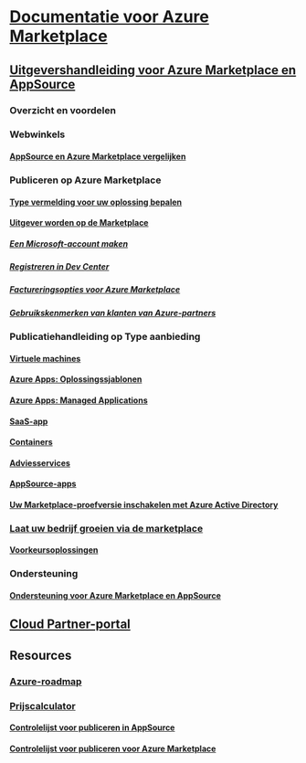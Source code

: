 # [Documentatie voor Azure Marketplace](index.md)  

## [Uitgevershandleiding voor Azure Marketplace en AppSource](./marketplace-publishers-guide.md)  
### Overzicht en voordelen  
### Webwinkels  
#### [AppSource en Azure Marketplace vergelijken](./comparing-appsource-azure-marketplace.md)  

### Publiceren op Azure Marketplace  
#### [Type vermelding voor uw oplossing bepalen](./determine-your-listing-type.md)  
#### [Uitgever worden op de Marketplace](./become-publisher.md)  
##### [Een Microsoft-account maken](./guidelines.md)
##### [Registreren in Dev Center](./register-dev-center.md) 
##### [Factureringsopties voor Azure Marketplace](./billing-options-azure-marketplace.md)  
##### [Gebruikskenmerken van klanten van Azure-partners](./azure-partner-customer-usage-attribution.md)

### Publicatiehandleiding op Type aanbieding 
#### [Virtuele machines](./marketplace-virtual-machines.md)
#### [Azure Apps: Oplossingssjablonen](./marketplace-solution-templates.md)
#### [Azure Apps: Managed Applications](./marketplace-managed-apps.md)
#### [SaaS-app](./marketplace-saas-applications-technical-publishing-guide.md) 
#### [Containers](./marketplace-containers.md)
#### [Adviesservices](./consulting-services.md)  
#### [AppSource-apps](./appsource-offer-publishing-guide.md)
#### [Uw Marketplace-proefversie inschakelen met Azure Active Directory](./enable-trial-using-azure-ad.md)

### [Laat uw bedrijf groeien via de marketplace](./grow-your-business-with-azure-marketplace.md)  
#### [Voorkeursoplossingen](./preferred-solutions.md) 

### Ondersteuning  
#### [Ondersteuning voor Azure Marketplace en AppSource](./support-azure-marketplace.md)  

## [Cloud Partner-portal](./cloud-partner-portal/cloud-partner-portal-what-is-the-cloud-partner-portal.md)  

## Resources  
### [Azure-roadmap](https://azure.microsoft.com/roadmap/)  
### [Prijscalculator](https://azure.microsoft.com/pricing/calculator/)  


#### [Controlelijst voor publiceren in AppSource](./publishing-checklist-appsource.md)  
#### [Controlelijst voor publiceren voor Azure Marketplace](./publishing-checklist-azure-marketplace.md)  
